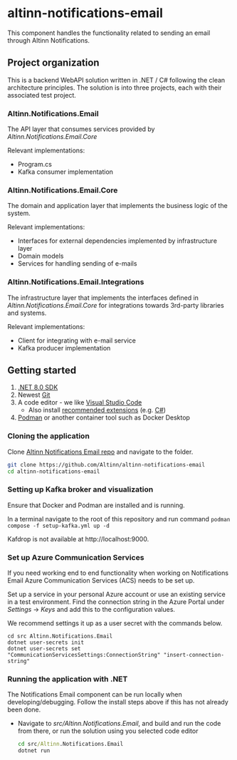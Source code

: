 # altinn-notifications-email

This component handles the functionality related to sending an email through Altinn Notifications.

## Project organization
This is a backend WebAPI solution written in .NET / C# following the clean architecture principles.
The solution is into three projects, each with their associated test project.

### Altinn.Notifications.Email
The API layer that consumes services provided by _Altinn.Notifications.Email.Core_

Relevant implementations:
- Program.cs
- Kafka consumer implementation

### Altinn.Notifications.Email.Core
The domain and application layer that implements the business logic of the system.

Relevant implementations:
- Interfaces for external dependencies implemented by infrastructure layer
- Domain models
- Services for handling sending of e-mails


### Altinn.Notifications.Email.Integrations
The infrastructure layer that implements the interfaces defined in _Altinn.Notifications.Email.Core_ for integrations towards 3rd-party libraries and systems.

Relevant implementations:
- Client for integrating with e-mail service
- Kafka producer implementation

## Getting started

1. [.NET 8.0 SDK](https://dotnet.microsoft.com/download/dotnet/8.0)
2. Newest [Git](https://git-scm.com/downloads)
3. A code editor - we like [Visual Studio Code](https://code.visualstudio.com/download)
   - Also install [recommended extensions](https://code.visualstudio.com/docs/editor/extension-marketplace#_workspace-recommended-extensions) (e.g. [C#](https://marketplace.visualstudio.com/items?itemName=ms-dotnettools.csharp))
4. [Podman](https://podman.io/) or another container tool such as Docker Desktop

### Cloning the application

Clone [Altinn Notifications Email repo](https://github.com/Altinn/altinn-notifications-email) and navigate to the folder.

```bash
git clone https://github.com/Altinn/altinn-notifications-email
cd altinn-notifications-email
```

### Setting up Kafka broker and visualization

Ensure that Docker and Podman are installed and is running.

In a terminal navigate to the root of this repository
and run command `podman compose -f setup-kafka.yml up -d`

Kafdrop is not available at http://localhost:9000.

### Set up Azure Communication Services

If you need working end to end functionality when working on
Notifications Email Azure Communication Services (ACS) needs to be set up.

Set up a service in your personal Azure account or use an existing service in a test environment.
Find the connection string in the Azure Portal under _Settings_ -> _Keys_ and add this to the configuration values.

We recommend settings it up as a user secret with the commands below.

```
cd src Altinn.Notifications.Email
dotnet user-secrets init
dotnet user-secrets set "CommunicationServicesSettings:ConnectionString" "insert-connection-string"
```

### Running the application with .NET

The Notifications Email component can be run locally when developing/debugging. Follow the install steps above if this has not already been done.

- Navigate to _src/Altinn.Notifications.Email_, and build and run the code from there, or run the solution using you selected code editor

  ```cmd
  cd src/Altinn.Notifications.Email
  dotnet run
  ```
